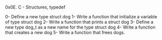 0x0E. C - Structures, typedef

0- Define a new type struct dog
1- Write a function that initialize a variable of type struct dog
2- Write a function that prints a struct dog
3- Define a new type dog_t as a new name for the type struct dog
4- Write a function that creates a new dog
5- Write a function that frees dogs.

